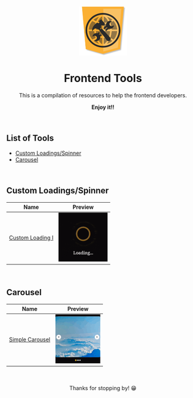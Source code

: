 <br>

<div align="center">
    <img src="images/logo.png" alt="Frontend Tools logo" height="128">
    <h1 align="center">Frontend Tools</h1>
    This is a compilation of resources to help the frontend developers.
    <p style="font-weight: bold">Enjoy it!!</p>
</div>

<br>

## List of Tools

- [Custom Loadings/Spinner](#custom-loadingsspinner)
- [Carousel](#carousel)

<br>

## Custom Loadings/Spinner

|                            Name                             |                                                   Preview                                                   |
| :---------------------------------------------------------: | :---------------------------------------------------------------------------------------------------------: |
| [Custom Loading I](tools/custom-loadings/custom-loading-I/) | <img src="tools/custom-loadings/custom-loading-I/preview.gif" alt="Gif from custom loading I" height="128"> |

<br>

## Carousel

|                        Name                        |                                              Preview                                               |
| :------------------------------------------------: | :------------------------------------------------------------------------------------------------: |
| [Simple Carousel](tools/carousel/simple-carousel/) | <img src="tools/carousel/simple-carousel/preview.gif" alt="Gif from simple carousel" height="128"> |

</br>

<div align="center">
	<br>
	Thanks for stopping by! 😁
</div>
